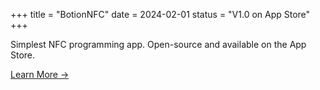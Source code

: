 +++
title = "BotionNFC"
date = 2024-02-01
status = "V1.0 on App Store"
+++

Simplest NFC programming app. Open-source and available on the App Store.

[Learn More →](#)
